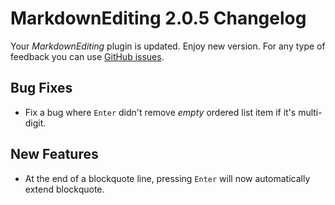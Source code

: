 # MarkdownEditing 2.0.5 Changelog

Your _MarkdownEditing_ plugin is updated. Enjoy new version. For any type of feedback you can use [GitHub issues][issues].

## Bug Fixes

* Fix a bug where `Enter` didn't remove _empty_ ordered list item if it's multi-digit.

## New Features

* At the end of a blockquote line, pressing `Enter` will now automatically extend blockquote.

[issues]: https://github.com/SublimeText-Markdown/MarkdownEditing/issues

